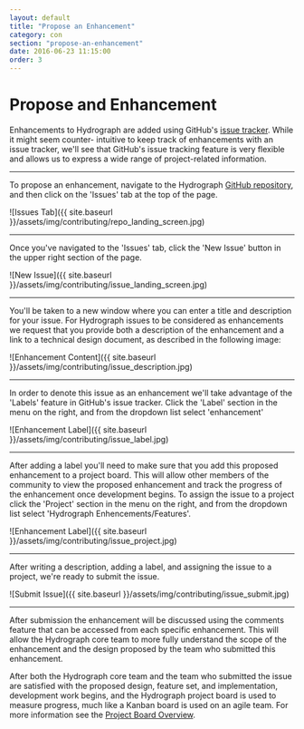 ```yaml
---
layout: default
title: "Propose an Enhancement"
category: con
section: "propose-an-enhancement"
date: 2016-06-23 11:15:00
order: 3
---
```


<div class="page-header">
  <h1>Propose and Enhancement</h1>
</div>

Enhancements to Hydrograph are added using GitHub's 
[issue tracker](https://help.github.com/articles/about-issues/). While it might seem counter-
intuitive to keep track of enhancements with an issue tracker, we'll see that GitHub's issue 
tracking feature is very flexible and allows us to express a wide range of project-related
information. 

----------

To propose an enhancement, navigate to the Hydrograph 
[GitHub repository](https://github.com/capitalone/Hydrograph), and then click on the 'Issues' tab
at the top of the page. 

![Issues Tab]({{ site.baseurl }}/assets/img/contributing/repo_landing_screen.jpg)

----------

Once you've navigated to the 'Issues' tab, click the 'New Issue' button in the upper right section 
of the page. 

![New Issue]({{ site.baseurl }}/assets/img/contributing/issue_landing_screen.jpg)

----------

You'll be taken to a new window where you can enter a title and description for your issue. For
Hydrograph issues to be considered as enhancements we request that you provide both a description
of the enhancement and a link to a technical design document, as described in the following image: 

![Enhancement Content]({{ site.baseurl }}/assets/img/contributing/issue_description.jpg)

----------

In order to denote this issue as an enhancement we'll take advantage of the 'Labels' feature in 
GitHub's issue tracker. Click the 'Label' section in the menu on the right, and from the dropdown
list select 'enhancement'


![Enhancement Label]({{ site.baseurl }}/assets/img/contributing/issue_label.jpg)

----------

After adding a label you'll need to make sure that you add this proposed enhancement to a project
board. This will allow other members of the community to view the proposed enhancement and track 
the progress of the enhancement once development begins. To assign the issue to a project click 
the 'Project' section in the menu on the right, and from the dropdown list select 'Hydrograph
Enhencements/Features'. 

![Enhancement Label]({{ site.baseurl }}/assets/img/contributing/issue_project.jpg)

----------

After writing a description, adding a label, and assigning the issue to a project, we're ready to 
submit the issue. 

![Submit Issue]({{ site.baseurl }}/assets/img/contributing/issue_submit.jpg)

----------

After submission the enhancement will be discussed using the comments feature that can be accessed 
from each specific enhancement. This will allow the Hydrograph core team to more fully understand
the scope of the enhancement and the design proposed by the team who submitted this enhancement.     

After both the Hydrograph core team and the team who submitted the issue are satisfied with the 
proposed design, feature set, and implementation, development work begins, and the Hydrograph
project board is used to measure progress, much like a Kanban board is used on an agile team. 
For more information see the [Project Board Overview](project-board-overview).

